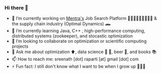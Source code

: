 ### Hi there 👋 

- 🔭 I’m currently working on [Mentra's](https://www.mentra.me/) Job Search Platform 🧑🏽‍💼👩🏽‍🔧👩🏽‍🚀  & the supply chain industry (Optimal Dynamics) 🛻 
- 🌱 I’m currently learning Java, C++ , high-performance computing, distributed systems (zookeeper), and stocastic optimization
- 👯 I’m looking to collaborate on optimization or scientific computing projects
- 💬 Ask me about optimization ⬆️, data science 🧬 🧪, beer 🍻, and books 📚 
- 📫 How to reach me: sreenath [dot] raparti [at] gmail [dot] com
- ⚡ Fun fact: I still don't know what I want to be when I grow up 👨🏽‍🦳


